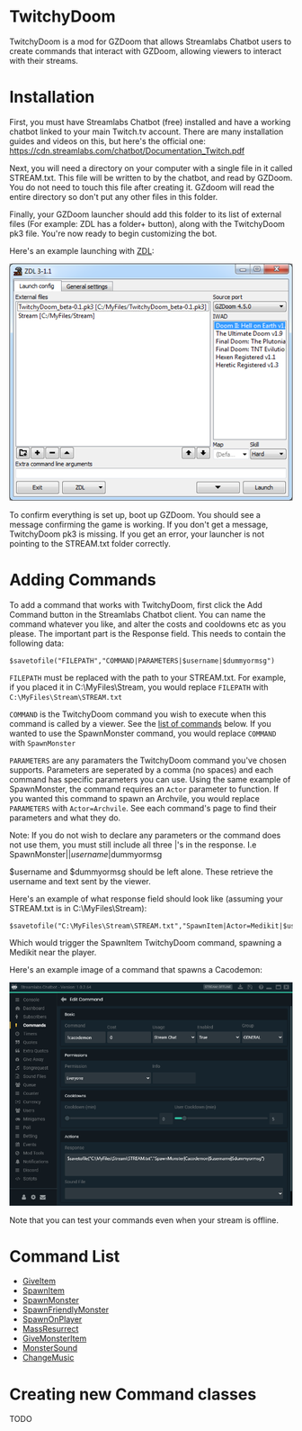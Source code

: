 # TwitchyDoom

TwitchyDoom is a mod for GZDoom that allows Streamlabs Chatbot users to create commands that interact with GZDoom, allowing viewers to interact with their streams.

# Installation

First, you must have Streamlabs Chatbot (free) installed and have a working chatbot linked to your main Twitch.tv account. There are many installation guides and videos on this, but here's the official one: https://cdn.streamlabs.com/chatbot/Documentation_Twitch.pdf

Next, you will need a directory on your computer with a single file in it called STREAM.txt. This file will be written to by the chatbot, and read by GZDoom. You do not need to touch this file after creating it. GZdoom will read the entire directory so don't put any other files in this folder.

Finally, your GZDoom launcher should add this folder to its list of external files (For example: ZDL has a folder+ button), along with the TwitchyDoom pk3 file. You're now ready to begin customizing the bot.

Here's an example launching with [ZDL](https://zdoom.org/wiki/ZDL):

![Example Launch](examples/example_zdl.png)

To confirm everything is set up, boot up GZDoom. You should see a message confirming the game is working. If you don't get a message, TwitchyDoom pk3 is missing. If you get an error, your launcher is not pointing to the STREAM.txt folder correctly.

# Adding Commands

To add a command that works with TwitchyDoom, first click the Add Command button in the Streamlabs Chatbot client. You can name the command whatever you like, and alter the costs and cooldowns etc as you please. The important part is the Response field. This needs to contain the following data:

```
$savetofile("FILEPATH","COMMAND|PARAMETERS|$username|$dummyormsg")
```

`FILEPATH` must be replaced with the path to your STREAM.txt. For example, if you placed it in C:\MyFiles\Stream\, you would replace `FILEPATH` with `C:\MyFiles\Stream\STREAM.txt`

`COMMAND` is the TwitchyDoom command you wish to execute when this command is called by a viewer. See the [list of commands](#command-list) below. If you wanted to use the SpawnMonster command, you would replace `COMMAND` with `SpawnMonster`

`PARAMETERS` are any paramaters the TwitchyDoom command you've chosen supports. Parameters are seperated by a comma (no spaces) and each command has specific parameters you can use. Using the same example of SpawnMonster, the command requires an `Actor` parameter to function. If you wanted this command to spawn an Archvile, you would replace `PARAMETERS` with `Actor=Archvile`. See each command's page to find their parameters and what they do.

Note: If you do not wish to declare any parameters or the command does not use them, you must still include all three |'s in the response. I.e SpawnMonster||$username|$dummyormsg

$username and $dummyormsg should be left alone. These retrieve the username and text sent by the viewer.

Here's an example of what response field should look like (assuming your STREAM.txt is in C:\MyFiles\Stream\):

```
$savetofile("C:\MyFiles\Stream\STREAM.txt","SpawnItem|Actor=Medikit|$username|$dummyormsg")
```
Which would trigger the SpawnItem TwitchyDoom command, spawning a Medikit near the player.

Here's an example image of a command that spawns a Cacodemon:

![Example Command](examples/example_command.png)

Note that you can test your commands even when your stream is offline.

# Command List

<!-- inter-toc commands -->

* [GiveItem](commands/GiveItem.md)
* [SpawnItem](commands/SpawnItem.md)
* [SpawnMonster](commands/SpawnMonster.md)
* [SpawnFriendlyMonster](commands/SpawnFriendlyMonster.md)
* [SpawnOnPlayer](commands/SpawnOnPlayer.md)
* [MassResurrect](commands/MassResurrect.md)
* [GiveMonsterItem](commands/GiveMonsterItem.md)
* [MonsterSound](commands/MonsterSound.md)
* [ChangeMusic](commands/ChangeMusic.md)

<!-- end -->

# Creating new Command classes

TODO

<!-- EOF -->
